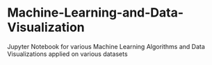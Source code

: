 # Machine-Learning-and-Data-Visualization

Jupyter Notebook for various Machine Learning Algorithms and Data Visualizations applied on various datasets
